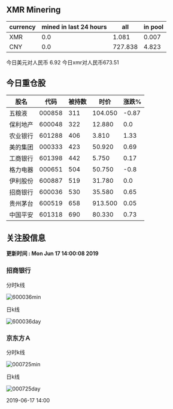 ## XMR Minering

|currency|mined in last 24 hours|all|in pool|
|---|---|---|---|
|XMR|0.0|1.081|0.007|
|CNY|0.0|727.838|4.823|

今日美元对人民币 6.92	今日xmr对人民币673.51


## 今日重仓股 

|股名|代码|被持数|时价|涨跌%|
|---|---|---|---|---|
|五粮液|000858|311|104.050|-0.87|
|保利地产|600048|322|12.880|0.0|
|农业银行|601288|406|3.810|1.33|
|美的集团|000333|423|50.920|0.69|
|工商银行|601398|442|5.750|0.17|
|格力电器|000651|504|50.750|-0.8|
|伊利股份|600887|519|31.780|0.0|
|招商银行|600036|530|35.580|0.65|
|贵州茅台|600519|658|913.500|0.05|
|中国平安|601318|690|80.330|0.73|

## 关注股信息
**更新时间 : Mon Jun 17 14:00:08 2019**
### 招商银行 
分时k线

![600036min](http://image.sinajs.cn/newchart/min/n/sh600036.gif)

日k线

![600036day](http://image.sinajs.cn/newchart/daily/n/sh600036.gif)

### 京东方Ａ 
分时k线

![000725min](http://image.sinajs.cn/newchart/min/n/sz000725.gif)

日k线

![000725day](http://image.sinajs.cn/newchart/daily/n/sz000725.gif)

2019-06-17 14:00